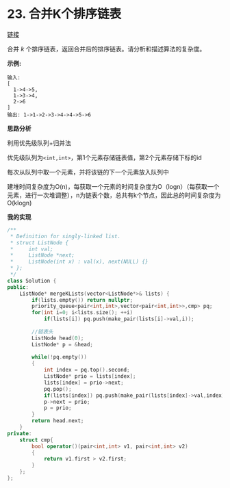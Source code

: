 # 23. 合并K个排序链表

[链接](https://leetcode-cn.com/problems/merge-k-sorted-lists/description/)

合并 *k* 个排序链表，返回合并后的排序链表。请分析和描述算法的复杂度。

**示例:**

```
输入:
[
  1->4->5,
  1->3->4,
  2->6
]
输出: 1->1->2->3->4->4->5->6
```

**思路分析**

利用优先级队列+归并法

优先级队列为`<int,int>`，第1个元素存储链表值，第2个元素存储下标的id

每次从队列中取一个元素，并将该链的下一个元素放入队列中

建堆时间复杂度为O(n)，每获取一个元素的时间复杂度为O（logn）（每获取一个元素，进行一次堆调整），n为链表个数，总共有k个节点，因此总的时间复杂度为O(klogn)

**我的实现**

```c++
/**
 * Definition for singly-linked list.
 * struct ListNode {
 *     int val;
 *     ListNode *next;
 *     ListNode(int x) : val(x), next(NULL) {}
 * };
 */
class Solution {
public:
    ListNode* mergeKLists(vector<ListNode*>& lists) {
        if(lists.empty()) return nullptr;
        priority_queue<pair<int,int>,vector<pair<int,int>>,cmp> pq;
        for(int i=0; i<lists.size(); ++i)
            if(lists[i]) pq.push(make_pair(lists[i]->val,i));
        
        //链表头
        ListNode head(0);
        ListNode* p = &head;
        
        while(!pq.empty())
        {
            int index = pq.top().second;
            ListNode* prio = lists[index];
            lists[index] = prio->next;
            pq.pop();
            if(lists[index]) pq.push(make_pair(lists[index]->val,index));
            p->next = prio;
            p = prio;
        }
        return head.next;
    }
private:
    struct cmp{
        bool operator()(pair<int,int> v1, pair<int,int> v2)
        {
            return v1.first > v2.first;
        }
    };
};
```

